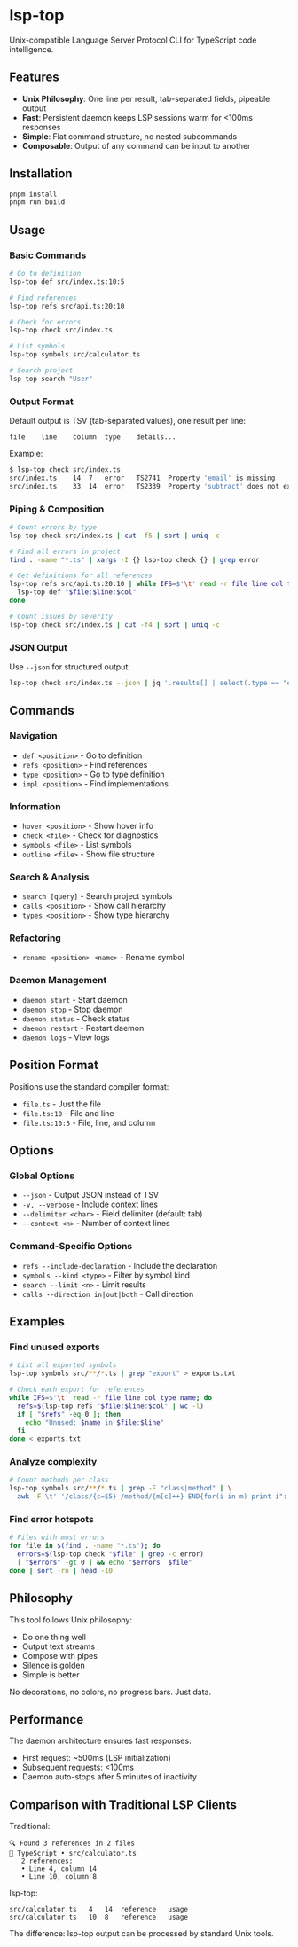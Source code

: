 # lsp-top

Unix-compatible Language Server Protocol CLI for TypeScript code intelligence.

## Features

- **Unix Philosophy**: One line per result, tab-separated fields, pipeable output
- **Fast**: Persistent daemon keeps LSP sessions warm for <100ms responses  
- **Simple**: Flat command structure, no nested subcommands
- **Composable**: Output of any command can be input to another

## Installation

```bash
pnpm install
pnpm run build
```

## Usage

### Basic Commands

```bash
# Go to definition
lsp-top def src/index.ts:10:5

# Find references
lsp-top refs src/api.ts:20:10

# Check for errors
lsp-top check src/index.ts

# List symbols
lsp-top symbols src/calculator.ts

# Search project
lsp-top search "User"
```

### Output Format

Default output is TSV (tab-separated values), one result per line:

```
file	line	column	type	details...
```

Example:
```bash
$ lsp-top check src/index.ts
src/index.ts	14	7	error	TS2741	Property 'email' is missing
src/index.ts	33	14	error	TS2339	Property 'subtract' does not exist
```

### Piping & Composition

```bash
# Count errors by type
lsp-top check src/index.ts | cut -f5 | sort | uniq -c

# Find all errors in project
find . -name "*.ts" | xargs -I {} lsp-top check {} | grep error

# Get definitions for all references
lsp-top refs src/api.ts:20:10 | while IFS=$'\t' read -r file line col type _; do
  lsp-top def "$file:$line:$col"
done

# Count issues by severity
lsp-top check src/index.ts | cut -f4 | sort | uniq -c
```

### JSON Output

Use `--json` for structured output:

```bash
lsp-top check src/index.ts --json | jq '.results[] | select(.type == "error")'
```

## Commands

### Navigation
- `def <position>` - Go to definition
- `refs <position>` - Find references
- `type <position>` - Go to type definition
- `impl <position>` - Find implementations

### Information
- `hover <position>` - Show hover info
- `check <file>` - Check for diagnostics
- `symbols <file>` - List symbols
- `outline <file>` - Show file structure

### Search & Analysis
- `search [query]` - Search project symbols
- `calls <position>` - Show call hierarchy
- `types <position>` - Show type hierarchy

### Refactoring
- `rename <position> <name>` - Rename symbol

### Daemon Management
- `daemon start` - Start daemon
- `daemon stop` - Stop daemon
- `daemon status` - Check status
- `daemon restart` - Restart daemon
- `daemon logs` - View logs

## Position Format

Positions use the standard compiler format:
- `file.ts` - Just the file
- `file.ts:10` - File and line
- `file.ts:10:5` - File, line, and column

## Options

### Global Options
- `--json` - Output JSON instead of TSV
- `-v, --verbose` - Include context lines
- `--delimiter <char>` - Field delimiter (default: tab)
- `--context <n>` - Number of context lines

### Command-Specific Options
- `refs --include-declaration` - Include the declaration
- `symbols --kind <type>` - Filter by symbol kind
- `search --limit <n>` - Limit results
- `calls --direction in|out|both` - Call direction

## Examples

### Find unused exports
```bash
# List all exported symbols
lsp-top symbols src/**/*.ts | grep "export" > exports.txt

# Check each export for references
while IFS=$'\t' read -r file line col type name; do
  refs=$(lsp-top refs "$file:$line:$col" | wc -l)
  if [ "$refs" -eq 0 ]; then
    echo "Unused: $name in $file:$line"
  fi
done < exports.txt
```

### Analyze complexity
```bash
# Count methods per class
lsp-top symbols src/**/*.ts | grep -E "class|method" | \
  awk -F'\t' '/class/{c=$5} /method/{m[c]++} END{for(i in m) print i": "m[i]" methods"}'
```

### Find error hotspots
```bash
# Files with most errors
for file in $(find . -name "*.ts"); do
  errors=$(lsp-top check "$file" | grep -c error)
  [ "$errors" -gt 0 ] && echo "$errors	$file"
done | sort -rn | head -10
```

## Philosophy

This tool follows Unix philosophy:
- Do one thing well
- Output text streams
- Compose with pipes
- Silence is golden
- Simple is better

No decorations, no colors, no progress bars. Just data.

## Performance

The daemon architecture ensures fast responses:
- First request: ~500ms (LSP initialization)
- Subsequent requests: <100ms
- Daemon auto-stops after 5 minutes of inactivity

## Comparison with Traditional LSP Clients

Traditional:
```
🔍 Found 3 references in 2 files
📄 TypeScript • src/calculator.ts
   2 references:
   • Line 4, column 14
   • Line 10, column 8
```

lsp-top:
```
src/calculator.ts	4	14	reference	usage
src/calculator.ts	10	8	reference	usage
```

The difference: lsp-top output can be processed by standard Unix tools.